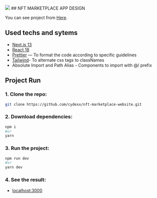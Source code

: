<img src="https://imgur.com/a/HUC6mdr.jpg"/>
## NFT MARKETPLACE APP DESIGN

You can see project from [Here](https://cydex-nft-marketplace.netlify.app/).

## Used techs and sytems

- [Next.js 13](https://github.com/vercel/next.js/)
- [React 18](https://github.com/facebook/react)
- [Prettier](https://github.com/prettier/prettier) — To format the code according to specific guidelines
- [Tailwind](https://tailwindcss.com/)- To alternate css tags to classNames
- Absolute Import and Path Alias - Components to import with @/ prefix

## Project Run

### 1. Clone the repo:

```bash
git clone https://github.com/cydexx/nft-marketplace-website.git
```

### 2. Download dependencies:

```bash
npm i
#or
yarn
```

### 3. Run the project:

```bash
npm run dev
#or
yarn dev
```

### 4. See the result:

- [localhost:3000](http://localhost:3000/)
